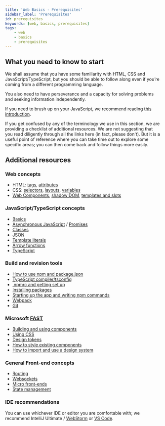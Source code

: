 ```yaml
---
title: 'Web Basics - Prerequisites'
sidebar_label: 'Prerequisites'
id: prerequisites
keywords: [web, basics, prerequisites]
tags:
    - web
    - basics
    - prerequisites
---
```


## What you need to know to start
We shall assume that you have some familiarity with HTML, CSS and JavaScript/TypeScript, but you should be able to follow along even if you’re coming from a different programming language.

You also need to have perseverance and a capacity for solving problems and seeking information independently.

If you need to brush up on your JavaScript, we recommend reading [this introduction](https://developer.mozilla.org/en-US/docs/Web/JavaScript/A_re-introduction_to_JavaScript).

If you get confused by any of the terminology we use in this section, we are providing a checklist of additional resources. We are not suggesting that you read diligently through all the links here (in fact, please don't). But it is a useful point of reference where you can take time out to explore some specific areas; you can then come back and follow things more easily.

## Additional resources

### Web concepts
- HTML: [tags](https://www.w3schools.com/TAgs/default.asp), [attributes](https://www.w3schools.com/TAgs/ref_attributes.asp)
- CSS: [selectors](https://www.w3schools.com/cssref/css_selectors.asp), [layouts](https://developer.mozilla.org/en-US/docs/Learn/CSS/CSS_layout), [variables](https://developer.mozilla.org/en-US/docs/Web/CSS/Using_CSS_custom_properties)
- [Web Components](https://developer.mozilla.org/en-US/docs/Web/Web_Components), [shadow DOM](https://developer.mozilla.org/en-US/docs/Web/Web_Components/Using_shadow_DOM), [templates and slots](https://developer.mozilla.org/en-US/docs/Web/Web_Components/Using_templates_and_slots)

### JavaScript/TypeScript concepts
- [Basics](https://developer.mozilla.org/en-US/docs/Learn/Getting_started_with_the_web/JavaScript_basics)
- [Asynchronous JavaScript](https://developer.mozilla.org/en-US/docs/Learn/JavaScript/Asynchronous) / [Promises](https://developer.mozilla.org/en-US/docs/Learn/JavaScript/Asynchronous/Promises)
- [Classes](https://developer.mozilla.org/en-US/docs/Web/JavaScript/Reference/Classes)
- [JSON](https://developer.mozilla.org/en-US/docs/Learn/JavaScript/Objects/JSON)
- [Template literals](https://developer.mozilla.org/en-US/docs/Web/JavaScript/Reference/Template_literals)
- [Arrow functions](https://developer.mozilla.org/en-US/docs/Web/JavaScript/Reference/Functions/Arrow_functions)
- [TypeScript](https://www.typescriptlang.org/docs/handbook/release-notes/overview.html)

### Build and revision tools
- [How to use npm and package.json](https://docs.npmjs.com/cli/v7/configuring-npm/package-json)
- [TypeScript compiler/tsconfig](https://www.typescriptlang.org/docs/handbook/tsconfig-json.html)
- [.npmrc and getting set up](https://docs.npmjs.com/cli/v8/configuring-npm/npmrc)
- [Installing packages](https://docs.npmjs.com/cli/v8/commands/npm-install)
- [Starting up the app and writing npm commands](../../../web/basics/package-json-basics/#scripts)
- [Webpack](https://webpack.js.org/concepts/)
- [Git](https://github.com/git-guides)

### Microsoft [FAST](https://github.com/microsoft/fast)
- [Building and using components](https://www.fast.design/docs/category/building-components)
- [Using CSS](https://www.fast.design/docs/fast-element/leveraging-css)
- [Design tokens](https://www.fast.design/docs/design-systems/design-tokens)
- [How to style existing components](../../../web/basics/inserting-a-grid/#going-further)
- [How to import and use a design system](https://www.fast.design/docs/category/creating-design-systems) 
<!-- TODO: link to foundation-ui example when we have one -->

### General Front-end concepts
- [Routing](https://developpaper.com/question/what-is-front-end-routing-when-is-front-end-routing-appropriate-what-are-the-advantages-and-disadvantages-of-front-end-routing/)
- [Websockets](https://developer.mozilla.org/en-US/docs/Web/API/WebSockets_API)
- [Micro front-ends](https://martinfowler.com/articles/micro-frontends.html)
- [State management](https://dev.to/snickdx/the-frontend-hitchhikers-guide-state-management-30ji) 
<!-- TODO: link to foundation-store example when we have one -->

### IDE recommendations
You can use whichever IDE or editor you are comfortable with; we recommend IntelliJ Ultimate / [WebStorm](https://www.jetbrains.com/webstorm/) or [VS Code](https://code.visualstudio.com/).
